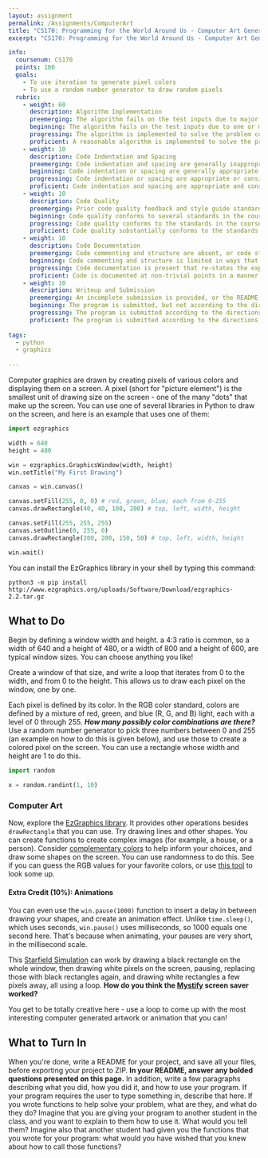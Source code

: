 ```yaml
---
layout: assignment
permalink: /Assignments/ComputerArt
title: "CS170: Programming for the World Around Us - Computer Art Generator"
excerpt: "CS170: Programming for the World Around Us - Computer Art Generator"

info:
  coursenum: CS170
  points: 100
  goals:
    - To use iteration to generate pixel colors
    - To use a random number generator to draw random pixels
  rubric:
    - weight: 60
      description: Algorithm Implementation
      preemerging: The algorithm fails on the test inputs due to major issues, or the program fails to compile and/or run
      beginning: The algorithm fails on the test inputs due to one or more minor issues
      progressing: The algorithm is implemented to solve the problem correctly according to given test inputs, but would fail if executed in a general case due to a minor issue or omission in the algorithm design or implementation
      proficient: A reasonable algorithm is implemented to solve the problem which correctly solves the problem according to the given test inputs, and would be reasonably expected to solve the problem in the general case
    - weight: 10
      description: Code Indentation and Spacing
      preemerging: Code indentation and spacing are generally inappropriate or inconsistent
      beginning: Code indentation or spacing are generally appropriate but inconsistent in a few isolated instances
      progressing: Code indentation or spacing are appropriate or consistent, with minor adjustments needed
      proficient: Code indentation and spacing are appropriate and consistent
    - weight: 10
      description: Code Quality
      preemerging: Prior code quality feedback and style guide standards are not reflected in the submitted code to a great extent
      beginning: Code quality conforms to several standards in the course Style Guide, and progress is demonstrated in improving code quality from prior feedback
      progressing: Code quality conforms to the standards in the course Style Guide to a great extent, with a few identified areas of improvement
      proficient: Code quality substantially conforms to the standards in the course Style Guide
    - weight: 10
      description: Code Documentation
      preemerging: Code commenting and structure are absent, or code structure departs significantly from best practice
      beginning: Code commenting and structure is limited in ways that reduce the readability of the program; specifically, descriptive comments are present for some functions
      progressing: Code documentation is present that re-states the explicit code definitions
      proficient: Code is documented at non-trivial points in a manner that enhances the readability of the program; specifically, descriptive comments are present for all functions
    - weight: 10
      description: Writeup and Submission
      preemerging: An incomplete submission is provided, or the README file submitted is blank
      beginning: The program is submitted, but not according to the directions in one or more ways (for example, because it is lacking a readme writeup or missing answers to written questions)
      progressing: The program is submitted according to the directions with a minor omission or correction needed, including a readme writeup describing the solution and answering nearly all questions posed in the instructions
      proficient: The program is submitted according to the directions, including a readme writeup describing the solution and answering all questions posed in the instructions    
      
tags:
  - python
  - graphics
  
---
```


Computer graphics are drawn by creating pixels of various colors and displaying them on a screen.  A pixel (short for "picture element") is the smallest unit of drawing size on the screen - one of the many "dots" that make up the screen.  You can use one of several libraries in Python to draw on the screen, and here is an example that uses one of them:

```python
import ezgraphics 

width = 640
height = 480

win = ezgraphics.GraphicsWindow(width, height)
win.setTitle("My First Drawing")

canvas = win.canvas()

canvas.setFill(255, 0, 0) # red, green, blue; each from 0-255
canvas.drawRectangle(40, 40, 100, 200) # top, left, width, height

canvas.setFill(255, 255, 255)
canvas.setOutline(0, 255, 0)
canvas.drawRectangle(200, 200, 150, 50) # top, left, width, height

win.wait()
``` 

You can install the EzGraphics library in your shell by typing this command:

```
python3 -m pip install http://www.ezgraphics.org/uploads/Software/Download/ezgraphics-2.2.tar.gz
```

## What to Do
Begin by defining a window width and height.  a 4:3 ratio is common, so a width of 640 and a height of 480, or a width of 800 and a height of 600, are typical window sizes.  You can choose anything you like!

Create a window of that size, and write a loop that iterates from 0 to the width, and from 0 to the height.  This allows us to draw each pixel on the window, one by one.

Each pixel is defined by its color.  In the RGB color standard, colors are defined by a mixture of red, green, and blue (R, G, and B) light, each with a level of 0 through 255. ***How many possibly color combinations are there?***  Use a random number generator to pick three numbers between 0 and 255 (an example on how to do this is given below), and use those to create a colored pixel on the screen.  You can use a rectangle whose width and height are 1 to do this.

```python
import random

x = random.randint(1, 10)
```

### Computer Art

Now, explore the [EzGraphics library](http://www.ezgraphics.org/UserGuide/UserGuide).  It provides other operations besides `drawRectangle` that you can use.  Try drawing lines and other shapes.  You can create functions to create complex images (for example, a house, or a person).  Consider [complementary colors](https://en.wikipedia.org/wiki/Complementary_colors) to help inform your choices, and draw some shapes on the screen.  You can use randomness to do this.  See if you can guess the RGB values for your favorite colors, or use [this tool](https://www.rapidtables.com/web/color/RGB_Color.html) to look some up.

#### Extra Credit (10%): Animations

You can even use the `win.pause(1000)` function to insert a delay in between drawing your shapes, and create an animation effect.  Unlike `time.sleep()`, which uses seconds, `win.pause()` uses milliseconds, so 1000 equals one second here.  That's because when animating, your pauses are very short, in the millisecond scale.

This [Starfield Simulation](https://www.youtube.com/watch?v=hIFu3Lzsvvk) can work by drawing a black rectangle on the whole window, then drawing white pixels on the screen, pausing, replacing those with black rectangles again, and drawing white rectangles a few pixels away, all using a loop.  **How do you think the [Mystify](https://www.youtube.com/watch?v=yE3BTTtPKB4) screen saver worked?**

You get to be totally creative here - use a loop to come up with the most interesting computer generated artwork or animation that you can!  

## What to Turn In

When you're done, write a README for your project, and save all your files, before exporting your project to ZIP.  **In your README, answer any bolded questions presented on this page.**  In addition, write a few paragraphs describing what you did, how you did it, and how to use your program.  If your program requires the user to type something in, describe that here.  If you wrote functions to help solve your problem, what are they, and what do they do?  Imagine that you are giving your program to another student in the class, and you want to explain to them how to use it.  What would you tell them?  Imagine also that another student had given you the functions that you wrote for your program: what would you have wished that you knew about how to call those functions?
